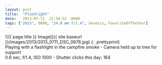 ```yaml
---
layout: post
title:  "Flashlight"
date:   2013-07-11  21:34:52 -0600
tags: ["2013", D800, "24.0 mm f/1.4", Genesis, FavoriteOfTheYear]
---
```

![{{ page.title }} Image]({{ site.baseurl }}/images/2013/2013_0711_DSC_0678.jpg)
{: .prettyprint}  
Playing with a flashlight in the campfire smoke - Camera held up to tree for support  
0.6 sec, f/1.4, ISO 1000 - Shutter clicks this day: 164